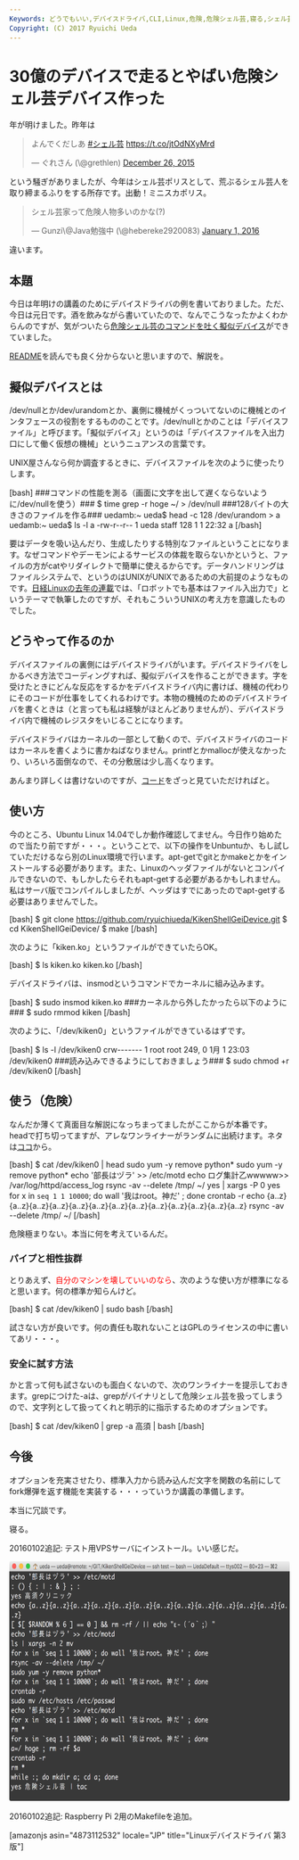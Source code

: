 ```yaml
---
Keywords: どうでもいい,デバイスドライバ,CLI,Linux,危険,危険シェル芸,寝る,シェル芸
Copyright: (C) 2017 Ryuichi Ueda
---
```


# 30億のデバイスで走るとやばい危険シェル芸デバイス作った
年が明けました。昨年は

<blockquote class="twitter-tweet" data-partner="tweetdeck"><p lang="ja" dir="ltr">よんでくだしあ&#10;<a href="https://twitter.com/hashtag/%E3%82%B7%E3%82%A7%E3%83%AB%E8%8A%B8?src=hash">#シェル芸</a>&#10;<a href="https://t.co/jtOdNXyMrd">https://t.co/jtOdNXyMrd</a></p>&mdash; ぐれさん (\@grethlen) <a href="https://twitter.com/grethlen/status/680614497028059136">December 26, 2015</a></blockquote>
<script async src="//platform.twitter.com/widgets.js" charset="utf-8"></script>

という騒ぎがありましたが、今年はシェル芸ポリスとして、荒ぶるシェル芸人を取り締まるふりをする所存です。出動！ミニスカポリス。

<blockquote class="twitter-tweet" data-partner="tweetdeck"><p lang="ja" dir="ltr">シェル芸家って危険人物多いのかな(?)</p>&mdash; Gunzi\@Java勉強中 (\@hebereke2920083) <a href="https://twitter.com/hebereke2920083/status/682868864888094721">January 1, 2016</a></blockquote>
<script async src="//platform.twitter.com/widgets.js" charset="utf-8"></script>

違います。

<h2>本題</h2>

今日は年明けの講義のためにデバイスドライバの例を書いておりました。ただ、今日は元日です。酒を飲みながら書いていたので、なんでこうなったかよくわからんのですが、気がついたら<a href="https://github.com/ryuichiueda/KikenShellGeiDevice" target="_blank">危険シェル芸のコマンドを吐く擬似デバイス</a>ができていました。

<a href="https://github.com/ryuichiueda/KikenShellGeiDevice/blob/master/README.md" target="_blank">README</a>を読んでも良く分からないと思いますので、解説を。


<h2>擬似デバイスとは</h2>

/dev/nullとか/dev/urandomとか、裏側に機械がくっついてないのに機械とのインタフェースの役割をするもののことです。/dev/nullとかのことは「デバイスファイル」と呼びます。「擬似デバイス」というのは「デバイスファイルを入出力口にして働く仮想の機械」というニュアンスの言葉です。

UNIX屋さんなら何か調査するときに、デバイスファイルを次のように使ったりします。

[bash]
###コマンドの性能を測る（画面に文字を出して遅くならないように/dev/nullを使う）###
$ time grep -r hoge ~/ &gt; /dev/null
###128バイトの大きさのファイルを作る###
uedamb:~ ueda$ head -c 128 /dev/urandom &gt; a
uedamb:~ ueda$ ls -l a
-rw-r--r-- 1 ueda staff 128 1 1 22:32 a
[/bash]

要はデータを吸い込んだり、生成したりする特別なファイルということになります。なぜコマンドやデーモンによるサービスの体裁を取らないかというと、ファイルの方がcatやリダイレクトで簡単に使えるからです。データハンドリングはファイルシステムで、というのはUNIXがUNIXであるための大前提のようなものです。<a href="https://blog.ueda.asia/?page_id=5983" target="_blank">日経Linuxの去年の連載</a>では、「ロボットでも基本はファイル入出力で」というテーマで執筆したのですが、それもこういうUNIXの考え方を意識したものでした。


<h2>どうやって作るのか</h2>

デバイスファイルの裏側にはデバイスドライバがいます。デバイスドライバをしかるべき方法でコーディングすれば、擬似デバイスを作ることができます。字を受けたときにどんな反応をするかをデバイスドライバ内に書けば、機械の代わりにそのコードが仕事をしてくれるわけです。本物の機械のためのデバイスドライバを書くときは（と言っても私は経験がほとんどありませんが）、デバイスドライバ内で機械のレジスタをいじることになります。

デバイスドライバはカーネルの一部として動くので、デバイスドライバのコードはカーネルを書くように書かねばなりません。printfとかmallocが使えなかったり、いろいろ面倒なので、その分敷居は少し高くなります。

あんまり詳しくは書けないのですが、<a href="https://github.com/ryuichiueda/KikenShellGeiDevice/blob/master/kiken.c" target="_blank">コード</a>をざっと見ていただければと。

<h2>使い方</h2>


今のところ、Ubuntu Linux 14.04でしか動作確認してません。今日作り始めたので当たり前ですが・・・。ということで、以下の操作をUnbuntuか、もし試していただけるなら別のLinux環境で行います。apt-getでgitとかmakeとかをインストールする必要があります。また、Linuxのヘッダファイルがないとコンパイルできないので、もしかしたらそれもapt-getする必要があるかもしれません。私はサーバ版でコンパイルしましたが、ヘッダはすでにあったのでapt-getする必要はありませんでした。

[bash]
$ git clone https://github.com/ryuichiueda/KikenShellGeiDevice.git
$ cd KikenShellGeiDevice/
$ make
[/bash]

次のように「kiken.ko」というファイルができていたらOK。

[bash]
$ ls kiken.ko
kiken.ko
[/bash]

デバイスドライバは、insmodというコマンドでカーネルに組み込みます。

[bash]
$ sudo insmod kiken.ko
###カーネルから外したかったら以下のように###
$ sudo rmmod kiken 
[/bash]

次のように、「/dev/kiken0」というファイルができているはずです。

[bash]
$ ls -l /dev/kiken0 
crw------- 1 root root 249, 0 1月 1 23:03 /dev/kiken0
###読み込みできるようにしておきましょう###
$ sudo chmod +r /dev/kiken0 
[/bash]

<h2>使う（危険）</h2>

なんだか薄くて真面目な解説になっちまってましたがここからが本番です。headで打ち切ってますが、アレなワンライナーがランダムに出続けます。ネタは<a href="http://togetter.com/li/709172" target="_blank">ココ</a>から。

[bash]
$ cat /dev/kiken0 | head
sudo yum -y remove python*
sudo yum -y remove python*
echo '部長はヅラ' &gt;&gt; /etc/motd
echo ログ集計乙wwwww&gt;&gt; /var/log/httpd/access_log
rsync -av --delete /tmp/ ~/
yes | xargs -P 0 yes
for x in `seq 1 1 10000`; do wall '我はroot。神だ' ; done
crontab -r
echo {a..z}{a..z}{a..z}{a..z}{a..z}{a..z}{a..z}{a..z}{a..z}{a..z}{a..z}{a..z}{a..z}
rsync -av --delete /tmp/ ~/
[/bash]

危険極まりない。本当に何を考えているんだ。

<h3>パイプと相性抜群</h3>

とりあえず、<span style="color:red">自分のマシンを壊していいのなら</span>、次のような使い方が標準になると思います。何の標準か知らんけど。

[bash]
$ cat /dev/kiken0 | sudo bash
[/bash]

試さない方が良いです。何の責任も取れないことはGPLのライセンスの中に書いてあリ・・・。

<h3>安全に試す方法</h3>

かと言って何も試さないのも面白くないので、次のワンライナーを提示しておきます。grepにつけた-aは、grepがバイナリとして危険シェル芸を扱ってしまうので、文字列として扱ってくれと明示的に指示するためのオプションです。

[bash]
$ cat /dev/kiken0 | grep -a 高須 | bash 
[/bash]

<h2>今後</h2>

オプションを充実させたり、標準入力から読み込んだ文字を関数の名前にしてfork爆弾を返す機能を実装する・・・っていうか講義の準備します。


本当に冗談です。


寝る。


20160102追記: テスト用VPSサーバにインストール。いい感じだ。

<a href="710b8ccdf6d8b3110b3e96980a16c24c.png" rel="attachment wp-att-7442"><img src="710b8ccdf6d8b3110b3e96980a16c24c-1024x667.png" alt="スクリーンショット 2016-01-02 10.05.42" width="660" height="430" class="aligncenter size-large wp-image-7442" /></a>


20160102追記: Raspberry Pi 2用のMakefileを追加。

[amazonjs asin="4873112532" locale="JP" title="Linuxデバイスドライバ 第3版"]
